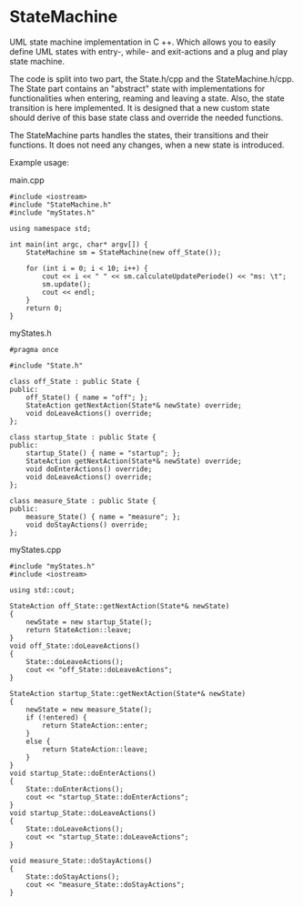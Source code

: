 # StateMachine
UML state machine implementation in C ++. Which allows you to easily define UML states with entry-, while- and exit-actions and a plug and play state machine.

The code is split into two part, the State.h/cpp and the StateMachine.h/cpp. 
The State part contains an "abstract" state with implementations for functionalities when entering, reaming and leaving a state. Also, the state transition is here implemented. It is designed that a new custom state should derive of this base state class and override the needed functions. 

The StateMachine parts handles the states, their transitions and their functions. It does not need any changes, when a new state is introduced. 



Example usage:

main.cpp


    #include <iostream>
    #include "StateMachine.h"
    #include "myStates.h"

    using namespace std;

    int main(int argc, char* argv[]) {
        StateMachine sm = StateMachine(new off_State());

        for (int i = 0; i < 10; i++) {
            cout << i << " " << sm.calculateUpdatePeriode() << "ms: \t";
            sm.update();
            cout << endl;
        }
        return 0;
    }


myStates.h

    #pragma once

    #include "State.h"

    class off_State : public State {
    public:
        off_State() { name = "off"; };
        StateAction getNextAction(State*& newState) override;
        void doLeaveActions() override;
    };

    class startup_State : public State {
    public:
        startup_State() { name = "startup"; };
        StateAction getNextAction(State*& newState) override;
        void doEnterActions() override;
        void doLeaveActions() override;
    };

    class measure_State : public State {
    public:
        measure_State() { name = "measure"; };
        void doStayActions() override;
    };


myStates.cpp

    #include "myStates.h"
    #include <iostream>

    using std::cout;

    StateAction off_State::getNextAction(State*& newState)
    {
        newState = new startup_State();
        return StateAction::leave;
    }
    void off_State::doLeaveActions()
    {
        State::doLeaveActions();
        cout << "off_State::doLeaveActions";
    }

    StateAction startup_State::getNextAction(State*& newState)
    {
        newState = new measure_State();
        if (!entered) {
            return StateAction::enter;
        }
        else {
            return StateAction::leave;
        }
    }
    void startup_State::doEnterActions()
    {
        State::doEnterActions();
        cout << "startup_State::doEnterActions";
    }
    void startup_State::doLeaveActions()
    {
        State::doLeaveActions();
        cout << "startup_State::doLeaveActions";
    }

    void measure_State::doStayActions()
    {
        State::doStayActions();
        cout << "measure_State::doStayActions";
    }
